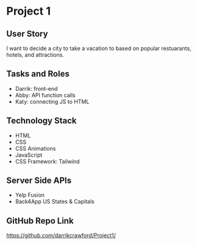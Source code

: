 # Project 1

## User Story
I want to decide a city to take a vacation to based on popular restuarants, hotels, and attractions. 

## Tasks and Roles
* Darrik: front-end
* Abby: API function calls 
* Katy: connecting JS to HTML

## Technology Stack
* HTML
* CSS
* CSS Animations
* JavaScript
* CSS Framework: Tailwind

## Server Side APIs
* Yelp Fusion
* Back4App US States & Capitals

## GitHub Repo Link
https://github.com/darrikcrawford/Project1/
